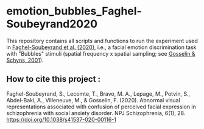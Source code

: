 # emotion_bubbles_Faghel-Soubeyrand2020
This repository contains all scripts and functions to run the experiment used in [Faghel-Soubeyrand et al. (2020)](https://www.nature.com/articles/s41537-020-00116-1), 
i.e., a facial emotion discrimination task with "Bubbles" stimuli (spatial frequency x spatial sampling; see [Gosselin & Schyns, 2001](https://www.sciencedirect.com/science/article/pii/S0042698901000979?via%3Dihub)). 

## 

## How to cite this project :
Faghel-Soubeyrand, S., Lecomte, T., Bravo, M. A., Lepage, M., Potvin, S., Abdel-Baki, A., Villeneuve, M., & Gosselin, F. (2020). 
Abnormal visual representations associated with confusion of perceived facial expression in schizophrenia with social anxiety disorder.
NPJ Schizophrenia, 6(1), 28. https://doi.org/10.1038/s41537-020-00116-1
